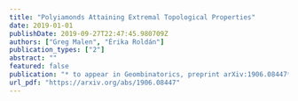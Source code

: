 ```yaml
---
title: "Polyiamonds Attaining Extremal Topological Properties"
date: 2019-01-01
publishDate: 2019-09-27T22:47:45.980709Z
authors: ["Greg Malen", "Érika Roldán"]
publication_types: ["2"]
abstract: ""
featured: false
publication: "* to appear in Geombinatorics, preprint arXiv:1906.08447*"
url_pdf: "https://arxiv.org/abs/1906.08447"
---
```

